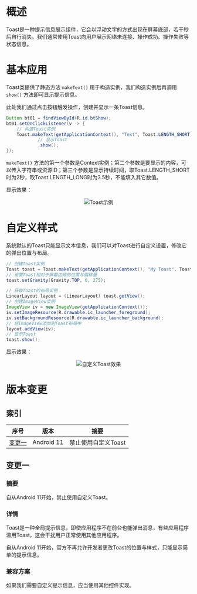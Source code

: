 # 概述
Toast是一种提示信息展示组件，它会以浮动文字的方式出现在屏幕底部，若干秒后自行消失。我们通常使用Toast向用户展示网络未连接、操作成功、操作失败等状态信息。

# 基本应用
Toast类提供了静态方法 `makeText()` 用于构造实例，我们构造实例后再调用 `show()` 方法即可显示提示信息。

此处我们通过点击按钮触发操作，创建并显示一条Toast信息。

```java
Button bt01 = findViewById(R.id.btShow);
bt01.setOnClickListener(v -> {
    // 构造Toast实例
    Toast.makeText(getApplicationContext(), "Text", Toast.LENGTH_SHORT)
            // 显示Toast
            .show();
});
```

`makeText()` 方法的第一个参数是Context实例；第二个参数是要显示的内容，可以传入字符串或资源ID；第三个参数是显示持续时间，取Toast.LENGTH_SHORT时为2秒，取Toast.LENGTH_LONG时为3.5秒，不能填入其它数值。

显示效果：

<div align="center">

![Toast示例](./Assets-Toast/基本应用-Toast示例.gif)

</div>

# 自定义样式
系统默认的Toast只能显示文本信息，我们可以对Toast进行自定义设置，修改它的弹出位置与布局。

```java
// 创建Toast实例
Toast toast = Toast.makeText(getApplicationContext(), "My Toast", Toast.LENGTH_LONG);
// 设置Toast相对于屏幕边缘的位置与偏移量
toast.setGravity(Gravity.TOP, 0, 275);

// 获取Toast的布局实例
LinearLayout layout = (LinearLayout) toast.getView();
// 创建ImageView实例
ImageView iv = new ImageView(getApplicationContext());
iv.setImageResource(R.drawable.ic_launcher_foreground);
iv.setBackgroundResource(R.drawable.ic_launcher_background);
// 将ImageView添加到Toast布局中
layout.addView(iv);
// 显示Toast
toast.show();
```

显示效果：

<div align="center">

![自定义Toast效果](./Assets-Toast/自定义Toast-自定义Toast效果.gif)

</div>

# 版本变更
## 索引

<div align="center">

|       序号        |    版本    |        摘要         |
| :---------------: | :--------: | :-----------------: |
| [变更一](#变更一) | Android 11 | 禁止使用自定义Toast |

</div>

## 变更一
### 摘要
自从Android 11开始，禁止使用自定义Toast。

### 详情
Toast是一种全局提示信息，即使应用程序不在前台也能弹出消息，有些应用程序滥用Toast，这会干扰用户正常使用其他应用程序。

自从Android 11开始，官方不再允许开发者更改Toast的位置与样式，只能显示简单的提示信息。

### 兼容方案
如果我们需要自定义提示信息，应当使用其他控件实现。
